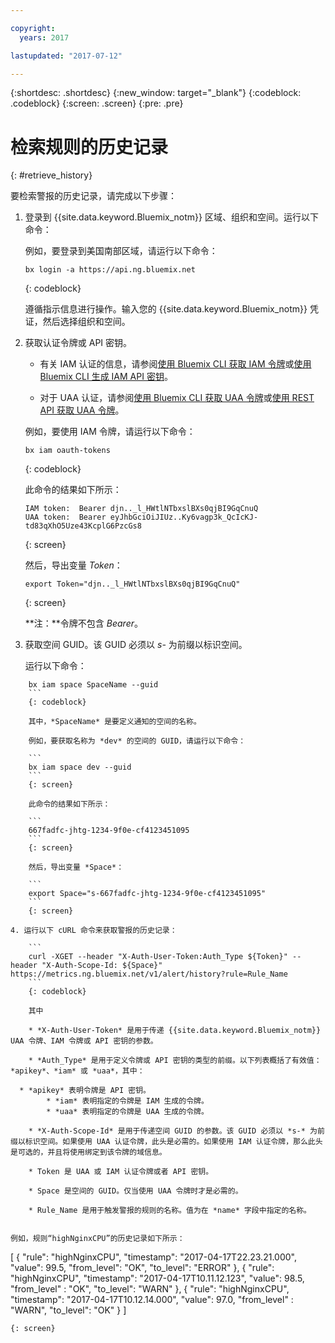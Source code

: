 ```yaml
---

copyright:
  years: 2017

lastupdated: "2017-07-12"

---
```


{:shortdesc: .shortdesc}
{:new_window: target="_blank"}
{:codeblock: .codeblock}
{:screen: .screen}
{:pre: .pre}



# 检索规则的历史记录
{: #retrieve_history}


要检索警报的历史记录，请完成以下步骤：

1. 登录到 {{site.data.keyword.Bluemix_notm}} 区域、组织和空间。运行以下命令：

    例如，要登录到美国南部区域，请运行以下命令：
	
	```
    bx login -a https://api.ng.bluemix.net
    ```
    {: codeblock}

    遵循指示信息进行操作。输入您的 {{site.data.keyword.Bluemix_notm}} 凭证，然后选择组织和空间。

2. 获取认证令牌或 API 密钥。

    * 有关 IAM 认证的信息，请参阅[使用 Bluemix CLI 获取 IAM 令牌](/docs/services/cloud-monitoring/security/auth_iam.html#iam_token_cli)或[使用 Bluemix CLI 生成 IAM API 密钥](/docs/services/cloud-monitoring/security/auth_iam.html#iam_apikey_cli)。
	                                          
	* 对于 UAA 认证，请参阅[使用 Bluemix CLI 获取 UAA 令牌](/docs/services/cloud-monitoring/security/auth_uaa.html#uaa_cli)或[使用 REST API 获取 UAA 令牌](/docs/services/cloud-monitoring/security/auth_uaa.html#uaa_api)。

	例如，要使用 IAM 令牌，请运行以下命令：

    ```
	bx iam oauth-tokens
	```
	{: codeblock}
	
	此命令的结果如下所示：
	
	```
	IAM token:  Bearer djn.._l_HWtlNTbxslBXs0qjBI9GqCnuQ
    UAA token:  Bearer eyJhbGciOiJIUz..Ky6vagp3k_QcIcKJ-td83qXhO5Uze43KcplG6PzcGs8
	```
	{: screen}
	
	然后，导出变量 *Token*：
	
	```
	export Token="djn.._l_HWtlNTbxslBXs0qjBI9GqCnuQ"
	```
	{: screen}
	
	**注：**令牌不包含 *Bearer*。
		
3. 获取空间 GUID。该 GUID 必须以 *s-* 为前缀以标识空间。

    运行以下命令：
```
	bx iam space SpaceName --guid
	```
	{: codeblock}
	
	其中，*SpaceName* 是要定义通知的空间的名称。
	
	例如，要获取名称为 *dev* 的空间的 GUID，请运行以下命令：
	
	```
	bx iam space dev --guid
	```
	{: screen}
	
	此命令的结果如下所示：
	
	```
	667fadfc-jhtg-1234-9f0e-cf4123451095
	```
	{: screen}
	
	然后，导出变量 *Space*：
	
	```
	export Space="s-667fadfc-jhtg-1234-9f0e-cf4123451095"
	```
	{: screen}
	
4. 运行以下 cURL 命令来获取警报的历史记录：

    ```
	curl -XGET --header "X-Auth-User-Token:Auth_Type ${Token}" --header "X-Auth-Scope-Id: ${Space}" https://metrics.ng.bluemix.net/v1/alert/history?rule=Rule_Name
	```
	{: codeblock}
	
	其中
	
	* *X-Auth-User-Token* 是用于传递 {{site.data.keyword.Bluemix_notm}} UAA 令牌、IAM 令牌或 API 密钥的参数。
	
	* *Auth_Type* 是用于定义令牌或 API 密钥的类型的前缀。以下列表概括了有效值：*apikey*、*iam* 或 *uaa*，其中：

  * *apikey* 表明令牌是 API 密钥。
		* *iam* 表明指定的令牌是 IAM 生成的令牌。
		* *uaa* 表明指定的令牌是 UAA 生成的令牌。
	
	* *X-Auth-Scope-Id* 是用于传递空间 GUID 的参数。该 GUID 必须以 *s-* 为前缀以标识空间。如果使用 UAA 认证令牌，此头是必需的。如果使用 IAM 认证令牌，那么此头是可选的，并且将使用绑定到该令牌的域信息。
	
	* Token 是 UAA 或 IAM 认证令牌或者 API 密钥。
	
	* Space 是空间的 GUID。仅当使用 UAA 令牌时才是必需的。
	
	* Rule_Name 是用于触发警报的规则的名称。值为在 *name* 字段中指定的名称。
	

例如，规则“highNginxCPU”的历史记录如下所示：

```
[
 {
 "rule": "highNginxCPU",
 "timestamp": "2017-04-17T22.23.21.000",
 "value": 99.5,
 "from_level": "OK",
 "to_level": "ERROR"
 },
 {
 "rule": "highNginxCPU",
 "timestamp": "2017-04-17T10.11.12.123",
 "value": 98.5,
 "from_level" : "OK",
 "to_level": "WARN"
 },
 {
 "rule": "highNginxCPU",
 "timestamp": "2017-04-17T10.12.14.000",
 "value": 97.0,
 "from_level" : "WARN",
 "to_level": "OK"
 }
]
```
{: screen}


